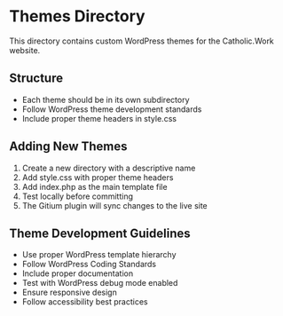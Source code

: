 # Themes Directory

This directory contains custom WordPress themes for the Catholic.Work website.

## Structure
- Each theme should be in its own subdirectory
- Follow WordPress theme development standards
- Include proper theme headers in style.css

## Adding New Themes
1. Create a new directory with a descriptive name
2. Add style.css with proper theme headers
3. Add index.php as the main template file
4. Test locally before committing
5. The Gitium plugin will sync changes to the live site

## Theme Development Guidelines
- Use proper WordPress template hierarchy
- Follow WordPress Coding Standards
- Include proper documentation
- Test with WordPress debug mode enabled
- Ensure responsive design
- Follow accessibility best practices